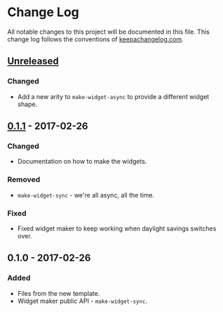 # Change Log
All notable changes to this project will be documented in this file. This change log follows the conventions of [keepachangelog.com](http://keepachangelog.com/).

## [Unreleased]
### Changed
- Add a new arity to `make-widget-async` to provide a different widget shape.

## [0.1.1] - 2017-02-26
### Changed
- Documentation on how to make the widgets.

### Removed
- `make-widget-sync` - we're all async, all the time.

### Fixed
- Fixed widget maker to keep working when daylight savings switches over.

## 0.1.0 - 2017-02-26
### Added
- Files from the new template.
- Widget maker public API - `make-widget-sync`.

[Unreleased]: https://github.com/your-name/chapter3/compare/0.1.1...HEAD
[0.1.1]: https://github.com/your-name/chapter3/compare/0.1.0...0.1.1
